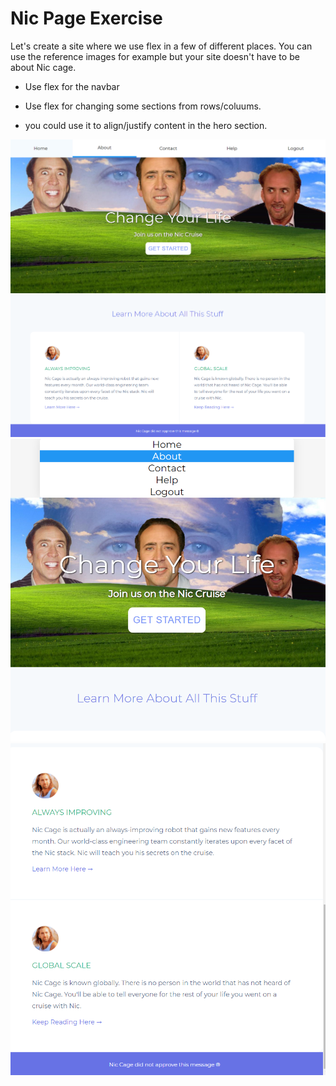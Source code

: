 # Nic Page Exercise

Let's create a site where we use flex in a few of different places. You can use the reference images for example but your site doesn't have to be about Nic cage.

- Use flex for the navbar

- Use flex for changing some sections from rows/coluums.

- you could use it to align/justify content in the hero section.

![desktop 1](design/desktop-1.PNG)
![desktop 2](design/desktop-2.PNG)
![mobile 1](design/mobile-1.PNG)
![mobile 2](design/mobile-2.PNG)
